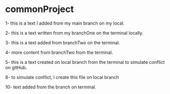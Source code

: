 # commonProject

1-  this is a text I added from my main branch on my local.

2-  this is a text written from my branchOne on the terminal locally.

3-  this is a text added from branchTwo on the terminal.

4-  more content from branchTwo from the terminal.

5-  this is a text created on local branch from the terminal to simulate conflict on gitHub.

8-  to simulate conflict, I create this file on local branch

10- text added from the branch on terminal.